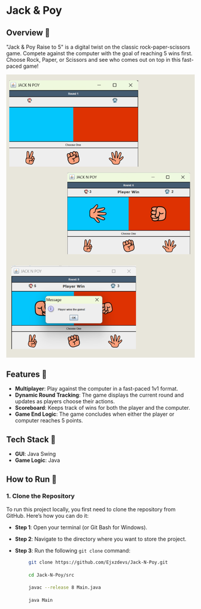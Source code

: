 # Jack & Poy

## Overview 📌
"Jack & Poy Raise to 5" is a digital twist on the classic rock-paper-scissors game. Compete against the computer with the goal of reaching 5 wins first. Choose Rock, Paper, or Scissors and see who comes out on top in this fast-paced game!

![Logo](overview.png)
## Features 📌
- **Multiplayer**: Play against the computer in a fast-paced 1v1 format.
- **Dynamic Round Tracking**: The game displays the current round and updates as players choose their actions.
- **Scoreboard**: Keeps track of wins for both the player and the computer.
- **Game End Logic**: The game concludes when either the player or computer reaches 5 points.

## Tech Stack 📌
- **GUI**: Java Swing
- **Game Logic**: Java

## How to Run 📌

### 1. Clone the Repository

To run this project locally, you first need to clone the repository from GitHub. Here’s how you can do it:

- **Step 1**: Open your terminal (or Git Bash for Windows).
- **Step 2**: Navigate to the directory where you want to store the project.
- **Step 3**: Run the following `git clone` command:

   ```bash
        git clone https://github.com/Ejxzdevs/Jack-N-Poy.git
   
        cd Jack-N-Poy/src

        javac --release 8 Main.java
        
        java Main

